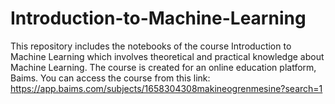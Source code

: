 # Introduction-to-Machine-Learning
This repository includes the notebooks of the course Introduction to Machine Learning which involves theoretical and practical knowledge about Machine Learning. The course is created for an online education platform, Baims. You can access the course from this link: https://app.baims.com/subjects/1658304308makineogrenmesine?search=1
